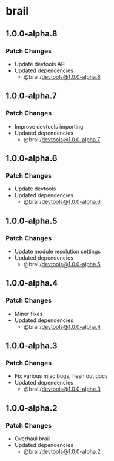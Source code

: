 # brail

## 1.0.0-alpha.8

### Patch Changes

- Update devtools API
- Updated dependencies
  - @brail/devtools@1.0.0-alpha.8

## 1.0.0-alpha.7

### Patch Changes

- Improve devtools importing
- Updated dependencies
  - @brail/devtools@1.0.0-alpha.7

## 1.0.0-alpha.6

### Patch Changes

- Update devtools
- Updated dependencies
  - @brail/devtools@1.0.0-alpha.6

## 1.0.0-alpha.5

### Patch Changes

- Update module resolution settings
- Updated dependencies
  - @brail/devtools@1.0.0-alpha.5

## 1.0.0-alpha.4

### Patch Changes

- Minor fixes
- Updated dependencies
  - @brail/devtools@1.0.0-alpha.4

## 1.0.0-alpha.3

### Patch Changes

- Fix various misc bugs, flesh out docs
- Updated dependencies
  - @brail/devtools@1.0.0-alpha.3

## 1.0.0-alpha.2

### Patch Changes

- Overhaul brail
- Updated dependencies
  - @brail/devtools@1.0.0-alpha.2
